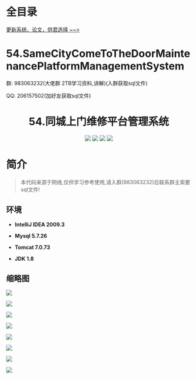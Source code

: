 # 全目录

[更新系统、论文，供君选择 ~~>](https://www.bitwise.net.cn)

# 54.SameCityComeToTheDoorMaintenancePlatformManagementSystem

<p>群: 983063232(大佬群 2TB学习资料,讲解)(入群获取sql文件)</p>
<p>QQ: 206157502(加好友获取sql文件)</p>

<p><h1 align="center">54.同城上门维修平台管理系统</h1></p>


<p align="center">
	<img src="https://img.shields.io/badge/jdk-1.8-orange.svg"/>
    <img src="https://img.shields.io/badge/spring-5.x-lightgrey.svg"/>
    <img src="https://img.shields.io/badge/springmvc-3.x-blue.svg"/>
    <img src="https://img.shields.io/badge/mybatis-3.x-blue.svg"/>
</p>

# 简介


> 本代码来源于网络,仅供学习参考使用,请入群(983063232)后联系群主索要sql文件!


## 环境

- <b>IntelliJ IDEA 2009.3</b>

- <b>Mysql 5.7.26</b>

- <b>Tomcat 7.0.73</b>

- <b>JDK 1.8</b>


## 缩略图

![](https://bitwise.oss-cn-heyuan.aliyuncs.com/2024/9/10/6bf4b8fd-996d-4cd5-b1cc-be3e9ef4d91a.png)

![](https://bitwise.oss-cn-heyuan.aliyuncs.com/2024/9/10/7e5e906d-c3f6-4fc1-a83c-7bd92cf7a154.png)

![](https://bitwise.oss-cn-heyuan.aliyuncs.com/2024/9/10/c029d1ef-f36b-40de-999a-239745a1f500.png)

![](https://bitwise.oss-cn-heyuan.aliyuncs.com/2024/9/10/ed2198c6-7aee-4d54-992e-1c8ba6abad0b.png)

![](https://bitwise.oss-cn-heyuan.aliyuncs.com/2024/9/10/4a40acf3-3828-42a5-b7b0-f13b9933ddc2.png)

![](https://bitwise.oss-cn-heyuan.aliyuncs.com/2024/9/10/4343f52a-72a5-4400-912e-c0c35dbf7f9e.png)

![](https://bitwise.oss-cn-heyuan.aliyuncs.com/2024/9/10/b034437d-cead-4301-8f2c-ca2e55b86ee0.png)

![](https://bitwise.oss-cn-heyuan.aliyuncs.com/2024/9/10/32b4fc07-f0ed-4bdd-90b2-e59810957226.png)



